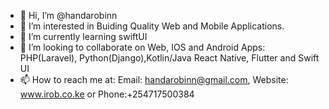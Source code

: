 - 👋 Hi, I’m @handarobinn
- 👀 I’m interested in Buiding Quality Web and Mobile Applications.
- 🌱 I’m currently learning swiftUI
- 💞️ I’m looking to collaborate on Web, IOS and Android Apps: PHP(Laravel), Python(Django),Kotlin/Java React Native, Flutter and Swift UI
- 📫 How to reach me at: Email: handarobinn@gmail.com, Website: www.irob.co.ke or Phone:+254717500384

<!---
handarobinn/handarobinn is a ✨ special ✨ repository because its `README.md` (this file) appears on your GitHub profile.
You can click the Preview link to take a look at your changes.
--->
